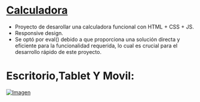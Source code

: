 # [Calculadora](https://davidfrontenddev.github.io/Calculadora/)

- Proyecto de desarollar una calculadora funcional con HTML + CSS + JS.
- Responsive design.
- Se optó por eval() debido a que proporciona una solución directa y eficiente para la funcionalidad requerida, lo cual es crucial para el desarrollo rápido de este proyecto.

# Escritorio,Tablet Y Movil:

[![Imagen](https://i.imgur.com/ZryP8KC.png)](https://davidfrontenddev.github.io/Calculadora/)
